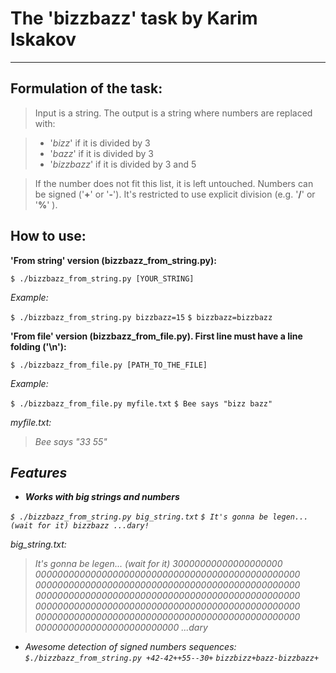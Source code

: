 **The 'bizzbazz' task by Karim Iskakov**
====================================


----------


Formulation of the task:
----------------
>Input is a string. The output is a string where numbers are replaced with:

> - '*bizz*' if it is divided by 3
> - '*bazz*' if it is divided by 3
> - '*bizzbazz*' if it is divided by 3 and 5

> If the number does not fit this list, it is left untouched. Numbers can be signed ('**+**' or '**-**'). It's restricted to use explicit division (e.g. '**/**' or '**%**' ).

How to use:
----------------
**'From string' version (bizzbazz_from_string.py):**

 `$ ./bizzbazz_from_string.py [YOUR_STRING]`

*Example:*

 `$ ./bizzbazz_from_string.py bizzbazz=15`
`$ bizzbazz=bizzbazz`

**'From file' version (bizzbazz_from_file.py). First line must have a line folding ('\n'):**

`$ ./bizzbazz_from_file.py [PATH_TO_THE_FILE]`

*Example:*

`$ ./bizzbazz_from_file.py myfile.txt`
`$ Bee says "bizz bazz"`

<i class="icon-doc"> myfile.txt:

> Bee says "33 55"


Features
-------------

 - **Works with big strings and numbers**

 `$ ./bizzbazz_from_string.py big_string.txt`
 `$ It's gonna be legen... (wait for it) bizzbazz ...dary!`

 <i class="icon-doc"> *big_string.txt:*
> It's gonna be legen... (wait for it) 30000000000000000000
> 000000000000000000000000000000000000000000000000
> 000000000000000000000000000000000000000000000000
> 000000000000000000000000000000000000000000000000
> 000000000000000000000000000000000000000000000000
> 000000000000000000000000000000000000000000000000
> 00000000000000000000000000 ...dary

 - Awesome detection of signed numbers sequences:
 `$./bizzbazz_from_string.py +42-42++55--30+`
 `bizzbizz+bazz-bizzbazz+`
